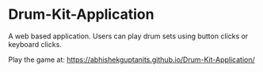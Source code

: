 # Drum-Kit-Application
A web based application. Users can play drum sets using button clicks or keyboard clicks.

Play the game at: https://abhishekguptanits.github.io/Drum-Kit-Application/
